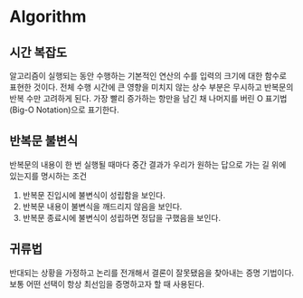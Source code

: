 # Algorithm

## 시간 복잡도

알고리즘이 실행되는 동안 수행하는 기본적인 연산의 수를 입력의 크기에 대한 함수로 표현한 것이다.
전체 수행 시간에 큰 영향을 미치지 않는 상수 부분은 무시하고 반복문의 반복 수만 고려하게 된다.
가장 빨리 증가하는 항만을 남긴 채 나머지를 버린 O 표기법(Big-O Notation)으로 표기한다.

## 반복문 불변식

반복문의 내용이 한 번 실행될 때마다 중간 결과가 우리가 원하는 답으로 가는 길 위에 있는지를 명시하는 조건

1. 반복문 진입시에 불변식이 성립함을 보인다.
2. 반복문 내용이 불변식을 깨드리지 않음을 보인다.
3. 반복문 종료시에 불변식이 성립하면 정답을 구했음을 보인다.

## 귀류법

반대되는 상황을 가정하고 논리를 전개해서 결론이 잘못됐음을 찾아내는 증명 기법이다.
보통 어떤 선택이 항상 최선임을 증명하고자 할 때 사용된다.
